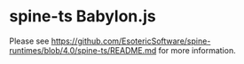 # spine-ts Babylon.js

Please see https://github.com/EsotericSoftware/spine-runtimes/blob/4.0/spine-ts/README.md for more information.